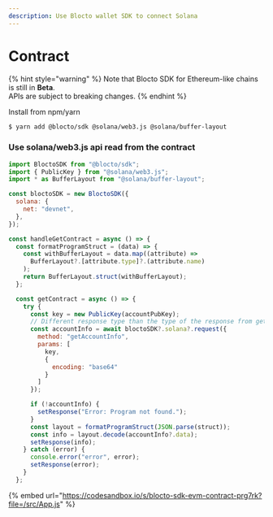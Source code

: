 ```yaml
---
description: Use Blocto wallet SDK to connect Solana
---
```


# Contract

{% hint style="warning" %}
Note that Blocto SDK for Ethereum-like chains is still in **Beta**.  
APIs are subject to breaking changes.
{% endhint %}

Install from npm/yarn

```bash
$ yarn add @blocto/sdk @solana/web3.js @solana/buffer-layout
```

### Use solana/web3.js api read from the contract

```javascript
import BloctoSDK from "@blocto/sdk";
import { PublicKey } from "@solana/web3.js";
import * as BufferLayout from "@solana/buffer-layout";

const bloctoSDK = new BloctoSDK({
  solana: {
    net: "devnet",
  },
});

const handleGetContract = async () => {
  const formatProgramStruct = (data) => {
    const withBufferLayout = data.map((attribute) =>
      BufferLayout?.[attribute.type]?.(attribute.name)
    );
    return BufferLayout.struct(withBufferLayout);
  };

  const getContract = async () => {
    try {
      const key = new PublicKey(accountPubKey);
      // Different response type than the type of the response from getAccountInfo in @solana/web3.js
      const accountInfo = await bloctoSDK?.solana?.request({
        method: "getAccountInfo",
        params: [
          key,
          {
            encoding: "base64"
          }
        ]
      });

      if (!accountInfo) {
        setResponse("Error: Program not found.");
      }
      const layout = formatProgramStruct(JSON.parse(struct));
      const info = layout.decode(accountInfo?.data);
      setResponse(info);
    } catch (error) {
      console.error("error", error);
      setResponse(error);
    }
  };
```

{% embed url="https://codesandbox.io/s/blocto-sdk-evm-contract-prg7rk?file=/src/App.js" %}
